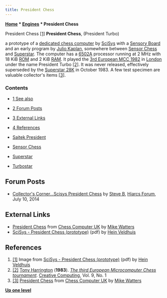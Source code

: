 ```yaml
---
title: President Chess
---
```

**[Home](Home "Home") \* [Engines](Engines "Engines") \* President Chess**



 [](File:PresidentChess.JPG) President Chess <a id="cite-note-1" href="#cite-ref-1">[1]</a> 
**President Chess**, (President Turbo)  

a prototype of a [dedicated chess computer](Dedicated_Chess_Computers "Dedicated Chess Computers") by [SciSys](Saitek "Saitek") with a [Sensory Board](Sensory_Board "Sensory Board") and an early program by [Julio Kaplan](Julio_Kaplan "Julio Kaplan"), 
somewhere between [Sensor Chess](Sensor_Chess "Sensor Chess") and [Superstar](Superstar "Superstar"). The computer has a [6502A](6502 "6502") processor running at 2 MHz with 18 KiB [ROM](Memory#ROM "Memory") and 2 KiB [RAM](Memory#RAM "Memory"). 
It played the [3rd European MCC 1982](European_MCC_1982 "European MCC 1982") in [London](https://en.wikipedia.org/wiki/London) under the name President Turbo <a id="cite-note-2" href="#cite-ref-2">[2]</a>. 
It was never released, effectively superseded by the [Superstar 28K](Superstar "Superstar") in October 1983. A few test specimen are valuable collector's items <a id="cite-note-3" href="#cite-ref-3">[3]</a>. 



### Contents


* [1 See also](#see-also)
* [2 Forum Posts](#forum-posts)
* [3 External Links](#external-links)
* [4 References](#references)






* [Saitek President](Saitek_President "Saitek President")
* [Sensor Chess](Sensor_Chess "Sensor Chess")
* [Superstar](Superstar "Superstar")
* [Turbostar](Turbostar "Turbostar")


## Forum Posts


* [Collector's Corner...Scisys President Chess](http://www.hiarcs.net/forums/viewtopic.php?t=6777) by [Steve B](Steve_Blincoe "Steve Blincoe"), [Hiarcs Forum](Computer_Chess_Forums "Computer Chess Forums"), July 10, 2014


## External Links


* [President Chess](http://www.chesscomputeruk.com/html/president_chess.html) from [Chess Computer UK](http://www.chesscomputeruk.com/index.html) by [Mike Watters](Mike_Watters "Mike Watters")
* [SciSys - President Chess (prototype)](http://www.schaakcomputers.nl/hein_veldhuis/database/files/07-1982%20%5BJ-0701%5D%20SciSys%20-%20President%20Chess%20%28prototype%29.pdf) (pdf) by [Hein Veldhuis](Hein_Veldhuis "Hein Veldhuis")


## References


1. <a id="cite-ref-1" href="#cite-note-1">[1]</a> Image from [SciSys - President Chess (prototype)](http://www.schaakcomputers.nl/hein_veldhuis/database/files/07-1982%20%5BJ-0701%5D%20SciSys%20-%20President%20Chess%20%28prototype%29.pdf) (pdf) by [Hein Veldhuis](Hein_Veldhuis "Hein Veldhuis")
2. <a id="cite-ref-2" href="#cite-note-2">[2]</a> [Tony Harrington](Tony_Harrington "Tony Harrington") (**1983**). *[The third European Microcomputer Chess tournament](https://www.atarimagazines.com/creative/v9n1/123_The_third_European_Microc.php)*. [Creative Computing](Creative_Computing "Creative Computing"), Vol. 9, No. 1
3. <a id="cite-ref-3" href="#cite-note-3">[3]</a> [President Chess](http://www.chesscomputeruk.com/html/president_chess.html) from [Chess Computer UK](http://www.chesscomputeruk.com/index.html) by [Mike Watters](Mike_Watters "Mike Watters")

**[Up one level](Engines "Engines")**







 
